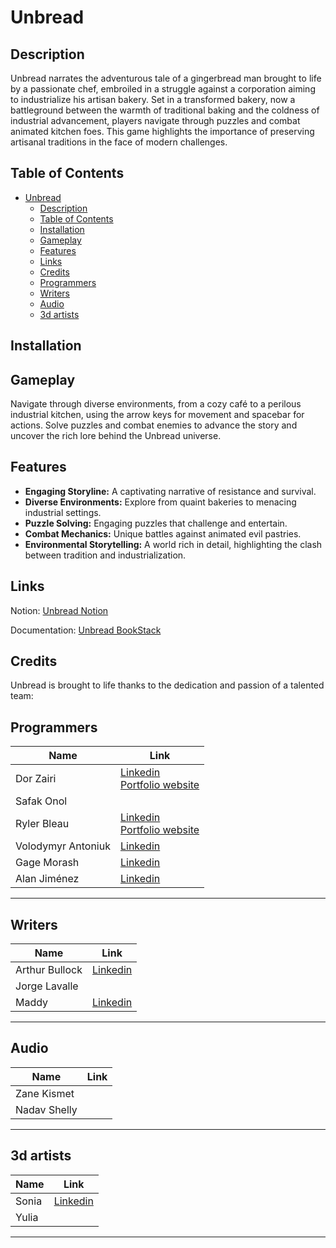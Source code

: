 # Unbread

## Description

Unbread narrates the adventurous tale of a gingerbread man brought to life by a passionate chef, embroiled in a struggle against a corporation aiming to industrialize his artisan bakery. Set in a transformed bakery, now a battleground between the warmth of traditional baking and the coldness of industrial advancement, players navigate through puzzles and combat animated kitchen foes. This game highlights the importance of preserving artisanal traditions in the face of modern challenges.

## Table of Contents

- [Unbread](#unbread)
  - [Description](#description)
  - [Table of Contents](#table-of-contents)
  - [Installation](#installation)
  - [Gameplay](#gameplay)
  - [Features](#features)
  - [Links](#links)
  - [Credits](#credits)
  - [Programmers](#programmers)
  - [Writers](#writers)
  - [Audio](#audio)
  - [3d artists](#3d-artists)

## Installation

<!-- TODO -->
<!-- write good  instaltion when we have a package to install -->

## Gameplay

Navigate through diverse environments, from a cozy café to a perilous industrial kitchen, using the arrow keys for movement and spacebar for actions. Solve puzzles and combat enemies to advance the story and uncover the rich lore behind the Unbread universe.

## Features

- **Engaging Storyline:** A captivating narrative of resistance and survival.
- **Diverse Environments:** Explore from quaint bakeries to menacing industrial settings.
- **Puzzle Solving:** Engaging puzzles that challenge and entertain.
- **Combat Mechanics:** Unique battles against animated evil pastries.
- **Environmental Storytelling:** A world rich in detail, highlighting the clash between tradition and industrialization.

<!-- ## How to Contribute

We welcome contributions! If you're interested in helping with bug fixes, adding features, or improving documentation, please follow these steps:

1. Fork the repository.
2. Create a new branch for your feature (`git checkout -b feature/AmazingFeature`).
3. Commit your changes (`git commit -m 'Add some AmazingFeature'`).
4. Push to the branch (`git push origin feature/AmazingFeature`).
5. Open a pull request. -->

## Links

Notion: [Unbread Notion](https://dorzairi.notion.site/Unbread-4bcd51b61a244d69b949aa4b139d1fb7?pvs=4)

Documentation: [Unbread BookStack](https://bookstack.idanservers.com/books/unbread)

<!-- Discord: [Unbread Discord](https://discord.gg/Unbread) -->

<!-- TODO: Get a  steam store page -->
<!-- Steam: [Unbread Steam](https://store.steampowered.com/app/Unbread) -->

## Credits

Unbread is brought to life thanks to the dedication and passion of a talented team:

## Programmers

| Name               | Link                                                                                                                             |
| ------------------ | -------------------------------------------------------------------------------------------------------------------------------- |
| Dor Zairi          | [Linkedin ](https://www.linkedin.com/in/dorz/)<br> [Portfolio website](https://dorzairi.com)                                     |
| Safak Onol         |                                                                                                                                  |
| Ryler Bleau        | [Linkedin ](https://ca.linkedin.com/in/ryler-bleau-359013206)<br> [Portfolio website](https://rylerbleau.wixsite.com/rylerbleau) |
| Volodymyr Antoniuk | [Linkedin](https://www.linkedin.com/in/antoniukoff/)                                                                             |
| Gage Morash        | [Linkedin](https://www.linkedin.com/in/gage-morash/)                                                                             |
| Alan Jiménez       | [Linkedin](https://www.linkedin.com/in/alandjs23/)                                                                               |

---

## Writers

| Name           | Link                                                           |
| -------------- | -------------------------------------------------------------- |
| Arthur Bullock | [Linkedin](https://www.linkedin.com/in/arthur-bullock/)        |
| Jorge Lavalle  |                                                                |
| Maddy          | [Linkedin](https://www.linkedin.com/in/maddie-cain-313819252/) |

---

## Audio

| Name         | Link    |
| ------------ | ------- |
| Zane Kismet  |         |
| Nadav Shelly | <Email> |

---

## 3d artists

| Name  | Link                                                   |
| ----- | ------------------------------------------------------ |
| Sonia | [Linkedin](https://www.linkedin.com/in/sofiiaorlovska) |
| Yulia |                                                        |

---
